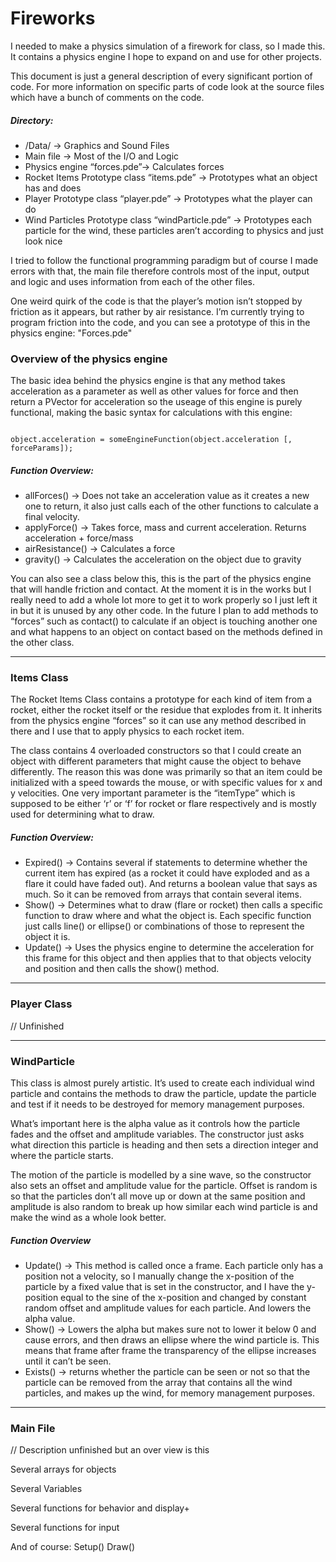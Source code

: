 # Fireworks
I needed to make a physics simulation of a firework for class, so I made this. It contains a physics engine I hope to expand on and use for other projects.

This document is just a general description of every significant portion of code. For more information on specific parts of code look at the source files which have a bunch of comments on the code.

<h5>Directory:</h5>
<ul>	
	<li>/Data/ -> Graphics and Sound Files</li>
	<li>Main file -> Most of the I/O and Logic</li>
	<li>Physics engine “forces.pde”-> Calculates forces</li>
	<li>Rocket Items Prototype class “items.pde” -> Prototypes what an object has and does</li>
	<li>Player Prototype class “player.pde” -> Prototypes what the player can do </li>
	<li>Wind Particles Prototype class “windParticle.pde” -> Prototypes each particle for the wind, these particles aren’t according to physics and just look nice </li>
</ul>


<p>I tried to follow the functional programming paradigm but of course I made errors with that, the main file therefore controls most of the input, output and logic and uses information from each of the other files.
</p>
<p>
One weird quirk of the code is that the player’s motion isn’t stopped by friction as it appears, but rather by air resistance. 
I’m currently trying to program friction into the code, and you can see a prototype of this in the physics engine: "Forces.pde"
</p>
<h3>Overview of the physics engine</h3>
<p>
The basic idea behind the physics engine is that any method takes acceleration as a parameter as well as other values for force and then return a PVector for acceleration so the useage of this engine is purely functional, making the basic syntax for calculations with this engine: 
</p>
<code>
object.acceleration = someEngineFunction(object.acceleration [, forceParams]);
</code>

<h5>Function Overview:</h5>

<ul>
<li>allForces() -> Does not take an acceleration value as it creates a new one to return, it also just calls each of the other functions to calculate a final velocity.</li>
<li>applyForce() -> Takes force, mass and current acceleration. Returns acceleration + force/mass</li>
<li>airResistance() -> Calculates a force</li>
<li>gravity() -> Calculates the acceleration on the object due to gravity</li>
</ul>	


<p>You can also see a class below this, this is the part of the physics engine that will handle friction and contact. At the moment it is in the works but I really need to add a whole lot more to get it to work properly so I just left it in but it is unused by any other code. In the future I plan to add methods to “forces” such as contact() to calculate if an object is touching another one and what happens to an object on contact based on the methods defined in the other class. </p>


<hr />

<h3>Items Class</h3>

<p>The Rocket Items Class contains a prototype for each kind of item from a rocket, either the rocket itself or the residue that explodes from it. It inherits from the physics engine “forces” so it can use any method described in there and I use that to apply physics to each rocket item. 
</p>

<p>The class contains 4 overloaded constructors so that I could create an object with different parameters that might cause the object to behave differently. The reason this was done was primarily so that an item could be initialized with a speed towards the mouse, or with specific values for x and y velocities. One very important parameter is the “itemType” which is supposed to be either ‘r’ or ‘f’ for rocket or flare respectively and is mostly used for determining what to draw.
</p>

<h5>Function Overview: </h5>

<ul>
<li>
Expired() -> Contains several if statements to determine whether the current item has expired (as a rocket it could have exploded and as a flare it could have faded out). And returns a boolean value that says as much. So it can be removed from arrays that contain several items.
	</li><li>
Show() -> Determines what to draw (flare or rocket) then calls a specific function to draw where and what the object is. Each specific function just calls line() or ellipse() or combinations of those to represent the object it is.
	</li><li>
Update() -> Uses the physics engine to determine the acceleration for this frame for this object and then applies that to that objects velocity and position and then calls the show() method.
	</li></ul>

<hr />
<h3>Player Class</h3>
// Unfinished

<hr />
<h3>WindParticle</h3>
This class is almost purely artistic. It’s used to create each individual wind particle and contains the methods to draw the particle, update the particle and test if it needs to be destroyed for memory management purposes.

What’s important here is the alpha value as it controls how the particle fades and the offset and amplitude variables. The constructor just asks what direction this particle is heading and then sets a direction integer and where the particle starts. 

The motion of the particle is modelled by a sine wave, so the constructor also sets an offset and amplitude value for the particle. Offset is random is so that the particles don’t all move up or down at the same position and amplitude is also random to break up how similar each wind particle is and make the wind as a whole look better.

<h5> Function Overview </h5>
<ul>
<li>Update() -> This method is called once a frame. Each particle only has a position not a velocity, so I manually change the x-position of the particle by a fixed value that is set in the constructor, and I have the y-position equal to the sine of the x-position and changed by constant random offset and amplitude values for each particle. And lowers the alpha value.
	</li><li>
Show() -> Lowers the alpha but makes sure not to lower it below 0 and cause errors, and then draws an ellipse where the wind particle is. This means that frame after frame the transparency of the ellipse increases until it can’t be seen.
	</li><li>
Exists() -> returns whether the particle can be seen or not so that the particle can be removed from the array that contains all the wind particles, and makes up the wind, for memory management purposes.
	</li>
</ul>

<hr />
<h3>Main File</h3>
// Description unfinished but an over view is this

Several arrays for objects

Several Variables

Several functions for behavior and display+

Several functions for input

And of course:
	Setup()
	Draw()


